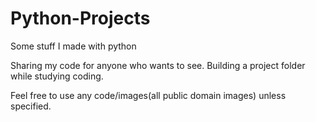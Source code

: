 # Python-Projects
Some stuff I made with python

Sharing my code for anyone who wants to see.
Building a project folder while studying coding.

Feel free to use any code/images(all public domain images) unless specified.
